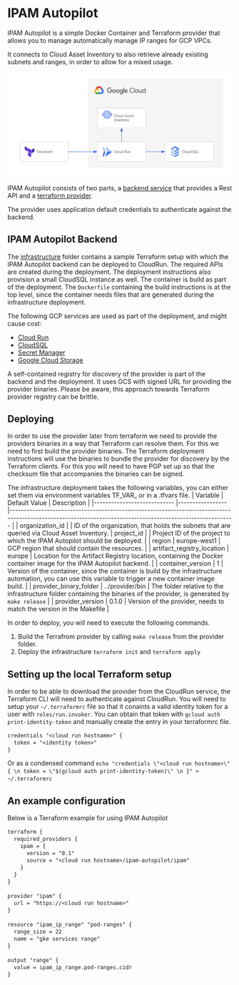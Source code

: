 # IPAM Autopilot
IPAM Autopilot is a simple Docker Container and Terraform provider that allows you to manage automatically manage IP ranges for GCP VPCs.

It connects to Cloud Asset Inventory to also retrieve already existing subnets and ranges, in order to allow for a mixed usage.

![Architecture showing Terraform, CloudRun, CloudSQL and Cloud Asset Inventory](./img/architecture.png "IPAM Autopilot Architecture")

IPAM Autopilot consists of two parts, a [backend service](./container) that provides a Rest API and a [terraform provider](./provider).

The provider uses application default credentials to authenticate against the backend.

## IPAM Autopilot Backend
The [infrastructure](./infrastructure) folder contains a sample Terraform setup with which the IPAM Autopilot backend can be deployed to CloudRun. The required APIs are created during the deployment. The deployment instructions also provision a small CloudSQL instance as well. The container is build as part of the deployment. The `Dockerfile` containing the build instructions is at the top level, since the container needs files that are generated during the infrastructure deployment.

The following GCP services are used as part of the deployment, and might cause cost:
  * [Cloud Run](https://cloud.google.com/run)
  * [CloudSQL](https://cloud.google.com/sql)
  * [Secret Manager](https://cloud.google.com/secret-manager)
  * [Google Cloud Storage](https://cloud.google.com/storage)

A self-contained registry for discovery of the provider is part of the backend and the deployment. It uses GCS with signed URL for providing the provider binaries. Please be aware, this approach towards Terraform provider registry can be brittle.

## Deploying
In order to use the provider later from terraform we need to provide the providers binaries in a way that Terraform can resolve them.
For this we need to first build the provider binaries. The Terraform deployment instructions will use the binaries to bundle the provider for discovery by the Terraform clients. For this you will need to have PGP set up so that the checksum file that accompanies the binaries can be signed.

The infrastructure deployment takes the following variables, you can either set them via environment variables TF_VAR_<name> or in a .tfvars file.
| Variable                   	| Default Value   	| Description                                                                                                                                                	|
|----------------------------	|-----------------	|------------------------------------------------------------------------------------------------------------------------------------------------------------	|
| organization_id                 	|                 	| ID of the organization, that holds the subnets that are queried via Cloud Asset Inventory.
| project_id                 	|                 	| Project ID of the project to which the IPAM Autopilot should be deployed.                                                                                  	|
| region                     	| europe-west1    	| GCP region that should contain the resources.                                                                                                              	|
| artifact_registry_location 	| europe          	| Location for the Artifact Registry location, containing the Docker container image for the IPAM Autopilot backend.                                         	|
| container_version          	| 1               	| Version of the container, since the container is build by the infrastructure automation, you can use this variable to trigger a new container image build. 	|
| provider_binary_folder     	| ../provider/bin 	| The folder relative to the infrastructure folder containing the binaries of the provider, is generated by `make release`                                   	|
| provider_version           	| 0.1.0           	| Version of the provider, needs to match the version in the Makefile                                                                                        	|

In order to deploy, you will need to execute the following commands.

1. Build the Terrafrom provider by calling `make release` from the provider folder.
1. Deploy the infrastructure `terraform init` and `terraform apply`

## Setting up the local Terraform setup
In order to be able to download the provider from the CloudRun service, the Terraform CLI will need to authenticate against CloudRun. You will need to setup your `~/.terraformrc` file so that it conaints a valid identity token for a user with `roles/run.invoker`. You can obtain that token with `gcloud auth print-identity-token` and manually create the entry in your terraformrc file.
```
credentials "<cloud run hostname>" {
  token = "<identity token>"
}
```

Or as a condensed command
`echo "credentials \"<cloud run hostname>\" { \n token = \"$(gcloud auth print-identity-token)\" \n }" > ~/.terraformrc`

## An example configuration
Below is a Terraform example for using IPAM Autopilot
```
terraform {
  required_providers {
    ipam = {
      version = "0.1"
      source = "<cloud run hostname>/ipam-autopilot/ipam"
    }
  }
}

provider "ipam" {
  url = "https://<cloud run hostname>"
}

resource "ipam_ip_range" "pod-ranges" {
  range_size = 22
  name = "gke services range"
}

output "range" {
  value = ipam_ip_range.pod-ranges.cidr
}
```